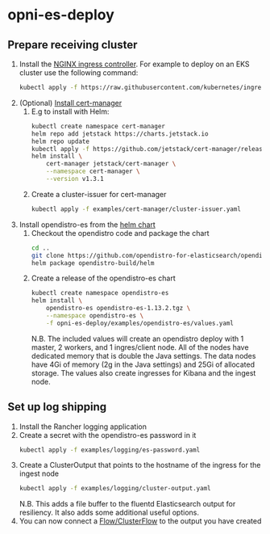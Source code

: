 # opni-es-deploy

## Prepare receiving cluster
1) Install the [NGINX ingress controller](https://kubernetes.github.io/ingress-nginx/deploy/).  For example to deploy on an EKS cluster use the following command:
    ```sh
    kubectl apply -f https://raw.githubusercontent.com/kubernetes/ingress-nginx/controller-v0.46.0/deploy/static/provider/aws/deploy.yaml
    ```
1) (Optional) [Install cert-manager](https://cert-manager.io/docs/installation/kubernetes/)
    1) E.g to install with Helm:
        ```sh
        kubectl create namespace cert-manager
        helm repo add jetstack https://charts.jetstack.io
        helm repo update
        kubectl apply -f https://github.com/jetstack/cert-manager/releases/download/v1.3.1/cert-manager.crds.yaml
        helm install \
            cert-manager jetstack/cert-manager \
            --namespace cert-manager \
            --version v1.3.1
        ```
    1) Create a cluster-issuer for cert-manager
        ```sh
        kubectl apply -f examples/cert-manager/cluster-issuer.yaml
        ```
1) Install opendistro-es from the [helm chart](https://github.com/opendistro-for-elasticsearch/opendistro-build/tree/main/helm)
    1) Checkout the opendistro code and package the chart
        ```sh
        cd ..
        git clone https://github.com/opendistro-for-elasticsearch/opendistro-build.git
        helm package opendistro-build/helm
        ```
    1) Create a release of the opendistro-es chart
        ```sh
        kubectl create namespace opendistro-es
        helm install \
            opendistro-es opendistro-es-1.13.2.tgz \
            --namespace opendistro-es \
            -f opni-es-deploy/examples/opendistro-es/values.yaml
        ```
        N.B. The included values will create an opendistro deploy with 1 master, 2 workers, and 1 ingres/client node.  All of the nodes have dedicated memory that is double the Java settings.  The data nodes have 4Gi of memory (2g in the Java settings) and 25Gi of allocated storage.
        The values also create ingresses for Kibana and the ingest node.

## Set up log shipping
1) Install the Rancher logging application
1) Create a secret with the opendistro-es password in it
    ```sh
    kubectl apply -f examples/logging/es-password.yaml
    ```
1) Create a ClusterOutput that points to the hostname of the ingress for the ingest node
    ```sh
    kubectl apply -f examples/logging/cluster-output.yaml
    ```
    N.B. This adds a file buffer to the fluentd Elasticsearch output for resiliency.  It also adds some additional useful options.
1) You can now connect a [Flow/ClusterFlow](https://banzaicloud.com/docs/one-eye/logging-operator/configuration/flow/) to the output you have created